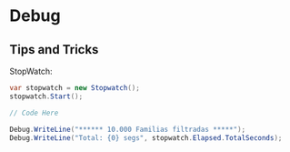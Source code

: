 # Debug

## Tips and Tricks

StopWatch:

````c#
var stopwatch = new Stopwatch();
stopwatch.Start();

// Code Here

Debug.WriteLine("****** 10.000 Familias filtradas *****");
Debug.WriteLine("Total: {0} segs", stopwatch.Elapsed.TotalSeconds);

````
